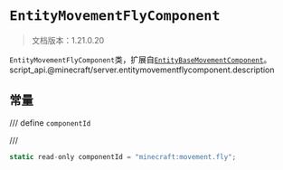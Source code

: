 # `EntityMovementFlyComponent`

> 文档版本：1.21.0.20

`EntityMovementFlyComponent`类，扩展自[`EntityBaseMovementComponent`](./entitybasemovementcomponent.md)。script_api.@minecraft/server.entitymovementflycomponent.description

## 常量

/// define
`componentId`


///

```js
static read-only componentId = "minecraft:movement.fly";
```

